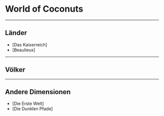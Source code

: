 # World of Coconuts

---

## Länder

- [Das Kaiserreich]
- [Beaulieux]

---

## Völker

---

## Andere Dimensionen

- [Die Erste Welt]
- [Die Dunklen Pfade]